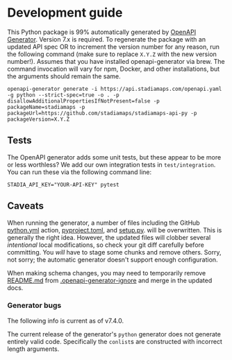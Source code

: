 # Development guide

This Python package is 99% automatically generated by [OpenAPI Generator](https://openapi-generator.tech).
Version 7.x is required.
To regenerate the package with an updated API spec OR to increment the version number for any reason, run
the following command (make sure to replace `X.Y.Z` with the new version number!). Assumes that you have installed
openapi-generator via brew. The command invocation will vary for npm, Docker, and other installations, but the
arguments should remain the same.

```shell
openapi-generator generate -i https://api.stadiamaps.com/openapi.yaml -g python --strict-spec=true -o . -p disallowAdditionalPropertiesIfNotPresent=false -p packageName=stadiamaps -p packageUrl=https://github.com/stadiamaps/stadiamaps-api-py -p packageVersion=X.Y.Z
```

## Tests

The OpenAPI generator adds some unit tests, but these appear to be more or less worthless?
We add our own integration tests in `test/integration`.  You can run these via the following command line:

```shell
STADIA_API_KEY="YOUR-API-KEY" pytest
```

## Caveats

When running the generator, a number of files including the GitHub [python.yml](.github/workflows/python.yml)
action, [pyproject.toml](pyproject.toml), and [setup.py](setup.py). will be overwritten. This is generally the
right idea. However, the updated files will clobber several _intentional_ local modifications, so check your
git diff carefully before committing. You _will_ have to stage some chunks and remove others.
Sorry, not sorry; the automatic generator doesn't support enough configuration.

When making schema changes, you may need to temporarily remove [README.md](README.md) from
[.openapi-generator-ignore](.openapi-generator-ignore) and merge in the updated docs.

### Generator bugs

The following info is current as of v7.4.0.

The current release of the generator's `python` generator does not generate entirely valid code.
Specifically the `conlist`s are constructed with incorrect length arguments.
